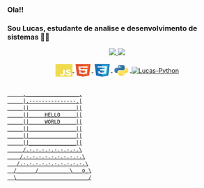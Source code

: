 ### Ola!!
### Sou Lucas, estudante de analise e desenvolvimento de sistemas 👨‍💻

<div align="center">
  <a href="https://github.com/lucaslrodrigues">
  <img height="160em" src="https://github-readme-stats.vercel.app/api?username=lucaslrodrigues&show_icons=true&theme=tokyonight&include_all_commits=true&count_private=true"/>
  <img height="160em" src="https://github-readme-stats.vercel.app/api/top-langs/?username=lucaslrodrigues&layout=compact&langs_count=7&theme=tokyonight"/>
</div>

<div align="center" style="display: inline_block"><br>
  <img align="center" alt="Lucas-Js" height="30" width="40" src="https://raw.githubusercontent.com/devicons/devicon/master/icons/javascript/javascript-plain.svg">
  <img align="center" alt="Lucas-HTML" height="30" width="40" src="https://raw.githubusercontent.com/devicons/devicon/master/icons/html5/html5-original.svg">
  <img align="center" alt="Lucas-CSS" height="30" width="40" src="https://raw.githubusercontent.com/devicons/devicon/master/icons/css3/css3-original.svg">
  <img align="center" alt="Lucas-Python" height="30" width="40" src="https://raw.githubusercontent.com/devicons/devicon/master/icons/python/python-original.svg">
  <img align="center" alt="Lucas-Python" height="30" width="40" src="https://cdn.jsdelivr.net/gh/devicons/devicon/icons/mysql/mysql-original.svg" />
  <br><br>
</div>

         ._________________.
         |.---------------.|
         ||               ||
         ||     HELLO     ||
         ||     WORLD     ||
         ||               ||
         ||               ||
         ||_______________||
         /.-.-.-.-.-.-.-.-.\
        /.-.-.-.-.-.-.-.-.-.\
       /.-.-.-.-.-.-.-.-.-.-.\
      /______/__________\___o_\
      \_______________________/
